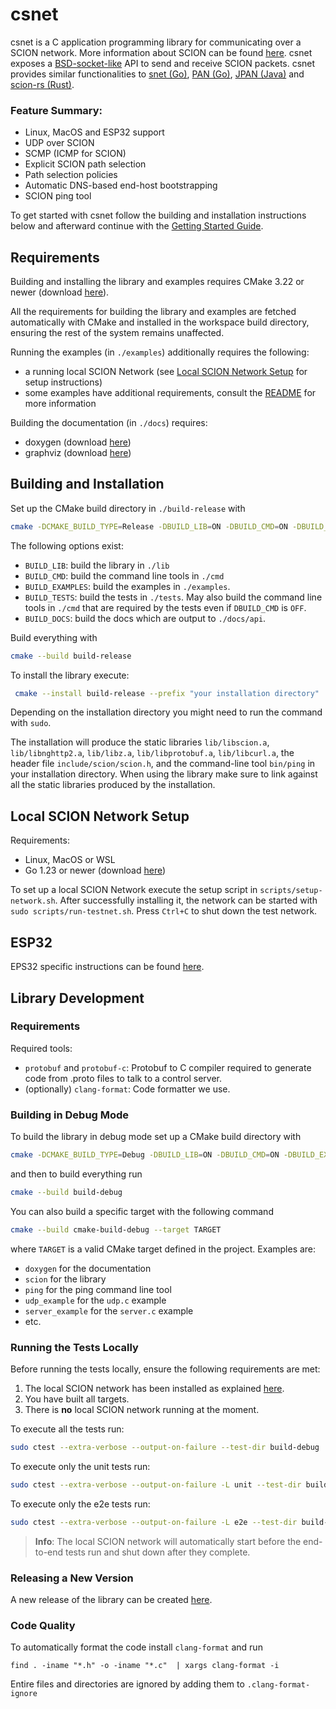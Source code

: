 # csnet

csnet is a C application programming library for communicating over a SCION network. More information about SCION can be
found [here](https://docs.scion.org/en/latest/overview.html). csnet exposes
a [BSD-socket-like](https://en.wikipedia.org/wiki/Berkeley_sockets) API to send and receive
SCION packets. csnet provides similar functionalities
to [snet (Go)](https://pkg.go.dev/github.com/scionproto/scion/pkg/snet), [PAN (Go)](https://pkg.go.dev/github.com/netsec-ethz/scion-apps/pkg/pan), [JPAN (Java)](https://github.com/scionproto-contrib/jpan)
and
[scion-rs (Rust)](https://github.com/MystenLabs/scion-rs).

### Feature Summary:

- Linux, MacOS and ESP32 support
- UDP over SCION
- SCMP (ICMP for SCION)
- Explicit SCION path selection
- Path selection policies
- Automatic DNS-based end-host bootstrapping
- SCION ping tool

To get started with csnet follow the building and installation instructions below and afterward continue with
the [Getting Started Guide](./docs/getting-started.md).

## Requirements

Building and installing the library and examples requires CMake 3.22 or newer
(download [here](https://cmake.org/download/)).

All the requirements for building the library and examples are fetched automatically with CMake and installed in the
workspace build directory, ensuring the rest of the system remains unaffected.

Running the examples (in `./examples`) additionally requires the following:

- a running local SCION Network (see [Local SCION Network Setup](#local-scion-network-setup) for setup instructions)
- some examples have additional requirements, consult the [README](./examples/README.md) for more information

Building the documentation (in `./docs`) requires:

- doxygen (download [here](https://www.doxygen.nl/download.html))
- graphviz (download [here](https://graphviz.org/download/))

## Building and Installation

Set up the CMake build directory in `./build-release` with

```bash
cmake -DCMAKE_BUILD_TYPE=Release -DBUILD_LIB=ON -DBUILD_CMD=ON -DBUILD_EXAMPLES=ON -DBUILD_TESTS=OFF -DBUILD_DOCS=OFF -B build-release
```

The following options exist:

- `BUILD_LIB`: build the library in `./lib`
- `BUILD_CMD`: build the command line tools in `./cmd`
- `BUILD_EXAMPLES`: build the examples in `./examples`.
- `BUILD_TESTS`: build the tests in `./tests`. May also build the command line tools in `./cmd` that are required by the
  tests even if `DBUILD_CMD` is `OFF`.
- `BUILD_DOCS`: build the docs which are output to `./docs/api`.

Build everything with

```bash
cmake --build build-release
```

To install the library execute:

```bash
 cmake --install build-release --prefix "your installation directory"
```

Depending on the installation directory you might need to run the command with `sudo`.

The installation will produce the static libraries `lib/libscion.a`, `lib/libnghttp2.a`, `lib/libz.a`,
`lib/libprotobuf.a`,
`lib/libcurl.a`, the header file `include/scion/scion.h`, and the command-line tool `bin/ping` in your installation
directory. When using the library make sure to link against all the static libraries produced by the installation.

## Local SCION Network Setup

Requirements:

- Linux, MacOS or WSL
- Go 1.23 or newer (download [here](https://go.dev/dl/))

To set up a local SCION Network execute the setup script in `scripts/setup-network.sh`. After successfully installing
it, the network can be started with `sudo scripts/run-testnet.sh`. Press `Ctrl+C` to shut down the test network.

## ESP32

EPS32 specific instructions can be found [here](./esp32/README.md).

## Library Development

### Requirements

Required tools:

- `protobuf` and `protobuf-c`: Protobuf to C compiler required to generate code from .proto files to talk to a control
  server.
- (optionally) `clang-format`: Code formatter we use.

### Building in Debug Mode

To build the library in debug mode set up a CMake build directory with

```bash
cmake -DCMAKE_BUILD_TYPE=Debug -DBUILD_LIB=ON -DBUILD_CMD=ON -DBUILD_EXAMPLES=ON -DBUILD_TESTS=ON -DBUILD_DOCS=ON -B build-debug
```

and then to build everything run

```bash
cmake --build build-debug
```

You can also build a specific target with the following command

```bash
cmake --build cmake-build-debug --target TARGET
```

where `TARGET` is a valid CMake target defined in the project. Examples are:

- `doxygen` for the documentation
- `scion` for the library
- `ping` for the ping command line tool
- `udp_example` for the `udp.c` example
- `server_example` for the `server.c` example
- etc.

### Running the Tests Locally

Before running the tests locally, ensure the following requirements are met:

1. The local SCION network has been installed as explained [here](#local-scion-network-setup).
2. You have built all targets.
3. There is **no** local SCION network running at the moment.

To execute all the tests run:

```bash
sudo ctest --extra-verbose --output-on-failure --test-dir build-debug
```

To execute only the unit tests run:

```bash
sudo ctest --extra-verbose --output-on-failure -L unit --test-dir build-debug
```

To execute only the e2e tests run:

```bash
sudo ctest --extra-verbose --output-on-failure -L e2e --test-dir build-debug
```

> **Info**: The local SCION network will automatically start before the end-to-end tests run and shut down after they
> complete.

### Releasing a New Version

A new release of the library can be created [here](https://github.com/scionproto-contrib/csnet/releases/new).

### Code Quality

To automatically format the code install `clang-format` and run

```
find . -iname "*.h" -o -iname "*.c"  | xargs clang-format -i
```

Entire files and directories are ignored by adding them to `.clang-format-ignore`
